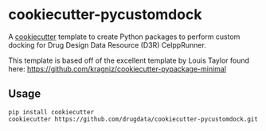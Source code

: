cookiecutter-pycustomdock
==============================

A [cookiecutter](https://github.com/audreyr/cookiecutter) template to create
Python packages to perform custom docking for Drug Design Data Resource (D3R)
CelppRunner.

This template is based off of the excellent template by Louis Taylor found here:
https://github.com/kragniz/cookiecutter-pypackage-minimal


Usage
-----

    pip install cookiecutter
    cookiecutter https://github.com/drugdata/cookiecutter-pycustomdock.git



